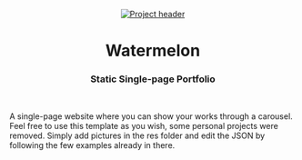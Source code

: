 <p align="center">
  <a href="" rel="noopener">
 <img src="https://i.imgur.com/6aCV3X3.png" alt="Project header"></a>
</p>
<h1 align="center">Watermelon</h1>
<div align="center">
<h3 align="center">Static Single-page Portfolio</h3>
</div>

<br>

A single-page website where you can show your works through a carousel.
Feel free to use this template as you wish, some personal projects were removed.
Simply add pictures in the res folder and edit the JSON by following the few examples already in there.
